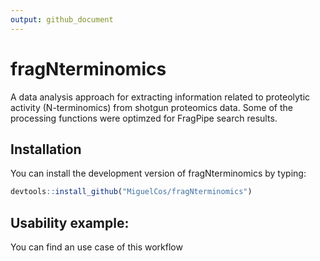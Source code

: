 ```yaml
---
output: github_document
---
```


<!-- README.md is generated from README.Rmd. Please edit that file -->



# fragNterminomics

<!-- badges: start -->
<!-- badges: end -->

A data analysis approach for extracting information related to proteolytic activity (N-terminomics) from shotgun proteomics data. Some of the processing functions were optimzed for FragPipe search results.

## Installation

You can install the development version of fragNterminomics by typing:

``` r
devtools::install_github("MiguelCos/fragNterminomics")
```

## Usability example: 

You can find an use case of this workflow



